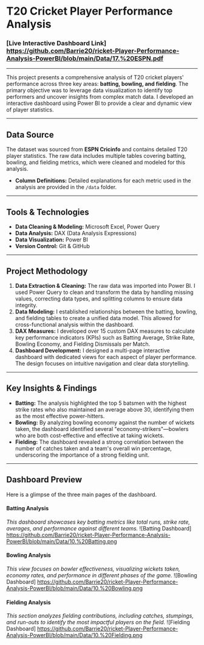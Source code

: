 # T20 Cricket Player Performance Analysis

### [Live Interactive Dashboard Link] https://github.com/Barrie20/ricket-Player-Performance-Analysis-PowerBI/blob/main/Data/17.%20ESPN.pdf

---


This project presents a comprehensive analysis of T20 cricket players' performance across three key areas: **batting, bowling, and fielding**. The primary objective was to leverage data visualization to identify top performers and uncover insights from complex match data. I developed an interactive dashboard using Power BI to provide a clear and dynamic view of player statistics.

---

## Data Source

The dataset was sourced from **ESPN Cricinfo** and contains detailed T20 player statistics. The raw data includes multiple tables covering batting, bowling, and fielding metrics, which were cleaned and modeled for this analysis.

* **Column Definitions:** Detailed explanations for each metric used in the analysis are provided in the `/data` folder.

---

## Tools & Technologies

* **Data Cleaning & Modeling:** Microsoft Excel, Power Query
* **Data Analysis:** DAX (Data Analysis Expressions)
* **Data Visualization:** Power BI
* **Version Control:** Git & GitHub

---

## Project Methodology

1.  **Data Extraction & Cleaning:** The raw data was imported into Power BI. I used Power Query to clean and transform the data by handling missing values, correcting data types, and splitting columns to ensure data integrity.
2.  **Data Modeling:** I established relationships between the batting, bowling, and fielding tables to create a unified data model. This allowed for cross-functional analysis within the dashboard.
3.  **DAX Measures:** I developed over 15 custom DAX measures to calculate key performance indicators (KPIs) such as Batting Average, Strike Rate, Bowling Economy, and Fielding Dismissals per Match.
4.  **Dashboard Development:** I designed a multi-page interactive dashboard with dedicated views for each aspect of player performance. The design focuses on intuitive navigation and clear data storytelling.

---

## Key Insights & Findings

* **Batting:** The analysis highlighted the top 5 batsmen with the highest strike rates who also maintained an average above 30, identifying them as the most effective power-hitters.
* **Bowling:** By analyzing bowling economy against the number of wickets taken, the dashboard identified several "economy-strikers"—bowlers who are both cost-effective and effective at taking wickets.
* **Fielding:** The dashboard revealed a strong correlation between the number of catches taken and a team's overall win percentage, underscoring the importance of a strong fielding unit.

---

## Dashboard Preview

Here is a glimpse of the three main pages of the dashboard.

#### Batting Analysis
*This dashboard showcases key batting metrics like total runs, strike rate, averages, and performance against different teams.*
![Batting Dashboard] https://github.com/Barrie20/ricket-Player-Performance-Analysis-PowerBI/blob/main/Data/10.%20Batting.png

#### Bowling Analysis
*This view focuses on bowler effectiveness, visualizing wickets taken, economy rates, and performance in different phases of the game.*
![Bowling Dashboard] https://github.com/Barrie20/ricket-Player-Performance-Analysis-PowerBI/blob/main/Data/10.%20Bowling.png

#### Fielding Analysis
*This section analyzes fielding contributions, including catches, stumpings, and run-outs to identify the most impactful players on the field.*
![Fielding Dashboard] https://github.com/Barrie20/ricket-Player-Performance-Analysis-PowerBI/blob/main/Data/10.%20Fielding.png
